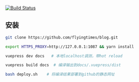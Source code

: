 [![Build Status](https://travis-ci.org/flyingtimes/blog.svg?branch=master)](https://travis-ci.org/flyingtimes/blog)

## 安装

```sh
git clone https://github.com/flyingtimes/blog.git

export HTTPS_PROXY=http://127.0.0.1:1087 && yarn install

vuepress dev docs   # 本地localhost调测，带hot reload

vuepress build docs  # 编译输出到docs/.vuepress/dist

bash deploy.sh    # 将编译结果部署到github的静态网址
```
